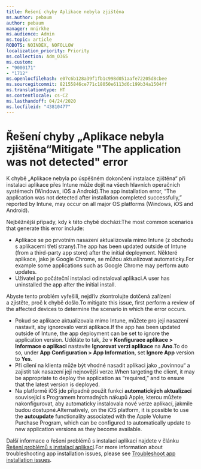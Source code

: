 ```yaml
---
title: Řešení chyby Aplikace nebyla zjištěna
ms.author: pebaum
author: pebaum
manager: mnirkhe
ms.audience: Admin
ms.topic: article
ROBOTS: NOINDEX, NOFOLLOW
localization_priority: Priority
ms.collection: Adm_O365
ms.custom:
- "9000171"
- "1712"
ms.openlocfilehash: e07c6b128a39f1fb1c998d051aafe72205d8cbee
ms.sourcegitcommit: 82155846ce771c18050e6113d6c199b34a1504ff
ms.translationtype: HT
ms.contentlocale: cs-CZ
ms.lasthandoff: 04/24/2020
ms.locfileid: "43810477"
---
```

# <a name="mitigate-the-application-was-not-detected-error"></a><span data-ttu-id="774ff-102">Řešení chyby „Aplikace nebyla zjištěna“</span><span class="sxs-lookup"><span data-stu-id="774ff-102">Mitigate "The application was not detected" error</span></span>

<span data-ttu-id="774ff-103">K chybě „Aplikace nebyla po úspěšném dokončení instalace zjištěna“ při instalaci aplikace přes Intune může dojít na všech hlavních operačních systémech (Windows, iOS a Android).</span><span class="sxs-lookup"><span data-stu-id="774ff-103">The app installation error, “The application was not detected after installation completed successfully,” reported by Intune, may occur on all major OS platforms (Windows, iOS and Android).</span></span>

<span data-ttu-id="774ff-104">Nejběžnější případy, kdy k této chybě dochází:</span><span class="sxs-lookup"><span data-stu-id="774ff-104">The most common scenarios that generate this error include:</span></span>

- <span data-ttu-id="774ff-105">Aplikace se po prvotním nasazení aktualizovala mimo Intune (z obchodu s aplikacemi třetí strany).</span><span class="sxs-lookup"><span data-stu-id="774ff-105">The app has been updated outside of Intune (from a third-party app store) after the initial deployment.</span></span> <span data-ttu-id="774ff-106">Některé aplikace, jako je Google Chrome, se můžou aktualizovat automaticky.</span><span class="sxs-lookup"><span data-stu-id="774ff-106">For example some applications such as Google Chrome may perform auto updates.</span></span>
- <span data-ttu-id="774ff-107">Uživatel po počáteční instalaci odinstaloval aplikaci.</span><span class="sxs-lookup"><span data-stu-id="774ff-107">A user has uninstalled the app after the initial install.</span></span>

<span data-ttu-id="774ff-108">Abyste tento problém vyřešili, nejdřív zkontrolujte dotčená zařízení a zjistěte, proč k chybě došlo.</span><span class="sxs-lookup"><span data-stu-id="774ff-108">To mitigate this issue, first perform a review of the affected devices to determine the scenario in which the error occurs.</span></span>

- <span data-ttu-id="774ff-109">Pokud se aplikace aktualizovala mimo Intune, můžete pro její nasazení nastavit, aby ignorovalo verzi aplikace.</span><span class="sxs-lookup"><span data-stu-id="774ff-109">If the app has been updated outside of Intune, the app deployment can be set to ignore the application version.</span></span> <span data-ttu-id="774ff-110">Uděláte to tak, že v **Konfigurace aplikace > Informace o aplikaci** nastavíte **Ignorovat verzi aplikace** na **Ano**.</span><span class="sxs-lookup"><span data-stu-id="774ff-110">To do so, under **App Configuration > App Information**, set **Ignore App** version to **Yes**.</span></span>
- <span data-ttu-id="774ff-111">Při cílení na klienta může být vhodné nasadit aplikaci jako „povinnou“ a zajistit tak nasazení její nejnovější verze.</span><span class="sxs-lookup"><span data-stu-id="774ff-111">When targeting the client, it may be appropriate to deploy the application as “required,” and to ensure that the latest version is deployed.</span></span>
- <span data-ttu-id="774ff-112">Na platformě iOS jde případně použít funkci **automatických aktualizací** související s Programem hromadných nákupů Apple, kterou můžete nakonfigurovat, aby automaticky instalovala nové verze aplikací, jakmile budou dostupné.</span><span class="sxs-lookup"><span data-stu-id="774ff-112">Alternatively, on the iOS platform, it is possible to use the **autoupdate** functionality associated with the Apple Volume Purchase Program, which can be configured to automatically update to new application versions as they become available.</span></span>

<span data-ttu-id="774ff-113">Další informace o řešení problémů s instalací aplikací najdete v článku [Řešení problémů s instalací aplikací](https://docs.microsoft.com/intune/troubleshoot-app-install).</span><span class="sxs-lookup"><span data-stu-id="774ff-113">For more information about troubleshooting app installation issues, please see [Troubleshoot app installation issues](https://docs.microsoft.com/intune/troubleshoot-app-install).</span></span>
